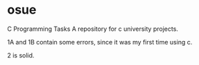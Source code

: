 # osue
C Programming Tasks
A repository for c university projects.

1A and 1B contain some errors, since it was my first time using c.

2 is solid.
